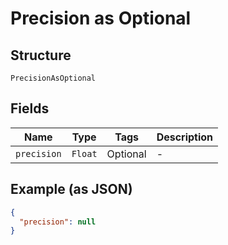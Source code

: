 
# Precision as Optional

## Structure

`PrecisionAsOptional`

## Fields

| Name | Type | Tags | Description |
|  --- | --- | --- | --- |
| `precision` | `Float` | Optional | - |

## Example (as JSON)

```json
{
  "precision": null
}
```

